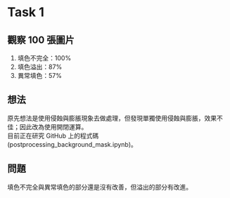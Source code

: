 # Task 1

## 觀察 100 張圖片  
1. 填色不完全：100%
2. 填色溢出：87% 
3. 異常填色：57%  

## 想法  
原先想法是使用侵蝕與膨脹現象去做處理，但發現單獨使用侵蝕與膨脹，效果不佳；因此改為使用開閉運算。  
目前正在研究 GitHub 上的程式碼 (postprocessing_background_mask.ipynb)。  

## 問題
填色不完全與異常填色的部分還是沒有改善，但溢出的部分有改進。